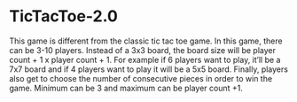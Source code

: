 # TicTacToe-2.0
This game is different from the classic tic tac toe game. In this game, there can be 3-10 players. Instead of a 3x3 board, the board size will be player count + 1 x player count + 1. For example if 6 players want to play, it’ll be a 7x7 board and if 4 players want to play it will be a 5x5 board. Finally, players also get to choose the number of consecutive pieces in order to win the game. Minimum can be 3 and maximum can be player count +1.
